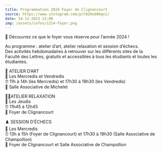 ```yaml
---
title: Programmation 2024 Foyer de Clignancourt
source: https://www.instagram.com/p/C01Hx06KgcC/
date: 14-12-2023 12:00
img: /assets/infos/1214-foyer.png
---
```


🎲 Découvrez ce que le foyer vous réserve pour l’année 2024 !

Au programme : atelier d’art, atelier relaxation et session d’échecs.   
Des activités hebdomadaires à retrouver sur les différents sites de la Faculté des Lettres, gratuits et accessibles à tous les étudiants et toutes les étudiantes.

🎨 ATELIER D’ART  
📆 Les Mercredis et Vendredis  
⏰ 11h à 14h (les Mercredis) et 17h30 à 19h30 (les Vendredis)  
📌 Salle Associative de Michelet

🧘‍♀ATELIER RELAXATION  
📆 Les Jeudis  
⏰ 11h45 à 12h45  
📌 Foyer de Clignancourt

♟️ SESSION D’ÉCHECS  
📆 Les Mercredis  
⏰ 13h à 15h (Foyer de Clignancourt) et 17h30 à 19h30 (Salle Associative de Champollion)  
📌 Foyer de Clignancourt et Salle Associative de Champollion
